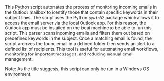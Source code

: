 This Python script automates the process of monitoring incoming emails in the Outlook mailbox to identify those that contain specific keywords in their subject lines. The script uses the Python ```pywin32``` package which allows it to access the email server via the local Outlook app. For this reason, the Outlook app must be installed on the local machine to be able to run this script. This parser scans incoming emails and filters them out based on predefined keywords in the subject. Once a matching email is found, the script archives the found email in a defined folder then sends an alert to a defined list of recipients. This tool is useful for automating email workflows, monitoring for important messages, and reducing manual email management.

Note: As the title suggests, this script can only be run in a Windows OS environment.
